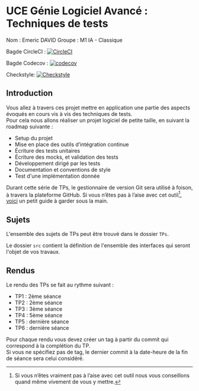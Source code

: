 # UCE Génie Logiciel Avancé : Techniques de tests

Nom : Emeric DAVID
Groupe : M1 IA - Classique

Bagde CircleCI : [![CircleCI](https://dl.circleci.com/status-badge/img/gh/EmericDavid/ceri-m1-techniques-de-test/tree/master.svg?style=svg)](https://dl.circleci.com/status-badge/redirect/gh/EmericDavid/ceri-m1-techniques-de-test/tree/master)

Bagde Codecov : [![codecov](https://codecov.io/gh/EmericDavid/ceri-m1-techniques-de-test/graph/badge.svg?token=YH49BOEFAO)](https://codecov.io/gh/EmericDavid/ceri-m1-techniques-de-test)

Checkstyle: [![Checkstyle](https://img.shields.io/badge/Checkstyle-passing-brightgreen)](https://github.com/EmericDavid/ceri-m1-techniques-de-test)


## Introduction

Vous allez à travers ces projet mettre en application une partie des aspects évoqués en cours vis à vis des techniques de tests.  
Pour cela nous allons réaliser un projet logiciel de petite taille, en suivant la roadmap suivante : 
- Setup du projet
- Mise en place des outils d’intégration continue
- Écriture des tests unitaires
- Écriture des mocks, et validation des tests
- Développement dirigé par les tests
- Documentation et conventions de style
- Test d'une implémentation donnée

Durant cette série de TPs, le gestionnaire de version Git sera utilisé à foison, à travers la plateforme GitHub. Si vous n’êtes pas à l’aise avec cet outil[^1], [voici](http://rogerdudler.github.io/git-guide/) un petit guide à garder sous la main.

## Sujets

L'ensemble des sujets de TPs peut être trouvé dans le dossier `TPs`.

Le dossier `src` contient la définition de l'ensemble des interfaces qui seront l'objet de vos travaux.

## Rendus

Le rendu des TPs se fait au rythme suivant :

- TP1 : 2ème séance
- TP2 : 2ème séance
- TP3 : 3ème séance
- TP4 : 5ème séance
- TP5 : dernière séance
- TP6 : dernière séance

Pour chaque rendu vous devez créer un tag à partir du commit qui correspond à la complétion du TP.  
Si vous ne spécifiez pas de tag, le dernier commit à la date-heure de la fin de séance sera celui considéré.

[^1]: Si vous n’êtes vraiment pas à l’aise avec cet outil nous vous conseillons quand même vivement de vous y mettre.
